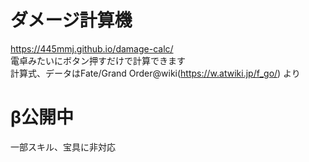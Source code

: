 # ダメージ計算機 
https://445mmj.github.io/damage-calc/  
電卓みたいにボタン押すだけで計算できます  
計算式、データはFate/Grand Order@wiki(https://w.atwiki.jp/f_go/) より  

# β公開中
一部スキル、宝具に非対応
